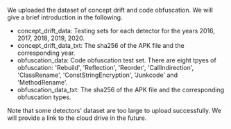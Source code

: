 We uploaded the dataset of concept drift and code obfuscation. We will give a brief introduction in the following.


* concept_drift_data: Testing sets for each detector for the years 2016, 2017, 2018, 2019, 2020. 
* concept_drift_data_txt: The sha256 of the APK file and the corresponding year.
* obfuscation_data: Code obfuscation test set. There are eight tpyes of obfuscation: 'Rebuild', 'Reflection', 'Reorder', 'CallIndirection', 'ClassRename', 'ConstStringEncryption', 'Junkcode' and 'MethodRename'.
* obfuscation_data_txt: The sha256 of the APK file and the corresponding obfuscation types.

Note that some detectors' dataset are too large to upload successfully. We will provide a link to the cloud drive in the future.

